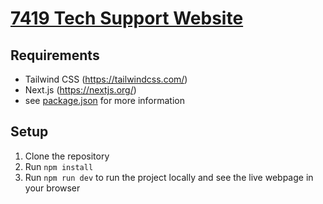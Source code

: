 # [7419 Tech Support Website](https://frc-7419.github.io)

## Requirements
- Tailwind CSS (https://tailwindcss.com/)
- Next.js (https://nextjs.org/)
- see [package.json](https://github.com/frc-7419/frc-7419.github.io/blob/main/package.json) for more information
## Setup
1. Clone the repository
2. Run ```npm install```
3. Run ```npm run dev``` to run the project locally and see the live webpage in your browser


